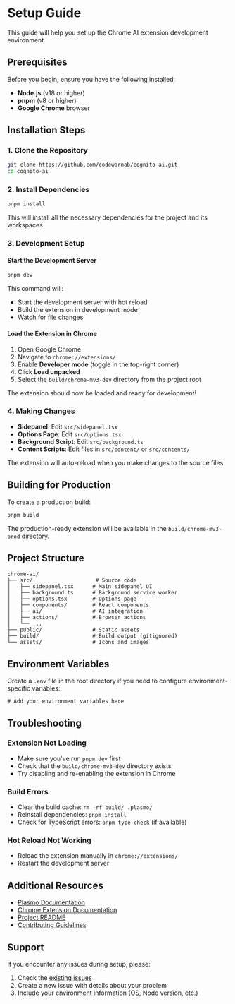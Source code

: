 # Setup Guide

This guide will help you set up the Chrome AI extension development environment.

## Prerequisites

Before you begin, ensure you have the following installed:

- **Node.js** (v18 or higher)
- **pnpm** (v8 or higher)
- **Google Chrome** browser

## Installation Steps

### 1. Clone the Repository

```bash
git clone https://github.com/codewarnab/cognito-ai.git
cd cognito-ai
```

### 2. Install Dependencies

```bash
pnpm install
```

This will install all the necessary dependencies for the project and its workspaces.

### 3. Development Setup

#### Start the Development Server

```bash
pnpm dev
```

This command will:
- Start the development server with hot reload
- Build the extension in development mode
- Watch for file changes

#### Load the Extension in Chrome

1. Open Google Chrome
2. Navigate to `chrome://extensions/`
3. Enable **Developer mode** (toggle in the top-right corner)
4. Click **Load unpacked**
5. Select the `build/chrome-mv3-dev` directory from the project root

The extension should now be loaded and ready for development!

### 4. Making Changes

- **Sidepanel**: Edit `src/sidepanel.tsx`
- **Options Page**: Edit `src/options.tsx`
- **Background Script**: Edit `src/background.ts`
- **Content Scripts**: Edit files in `src/content/` or `src/contents/`

The extension will auto-reload when you make changes to the source files.

## Building for Production

To create a production build:

```bash
pnpm build
```

The production-ready extension will be available in the `build/chrome-mv3-prod` directory.

## Project Structure

```
chrome-ai/
├── src/                    # Source code
│   ├── sidepanel.tsx      # Main sidepanel UI
│   ├── background.ts      # Background service worker
│   ├── options.tsx        # Options page
│   ├── components/        # React components
│   ├── ai/                # AI integration
│   ├── actions/           # Browser actions
│   └── ...
├── public/                # Static assets
├── build/                 # Build output (gitignored)
└── assets/                # Icons and images
```

## Environment Variables

Create a `.env` file in the root directory if you need to configure environment-specific variables:

```env
# Add your environment variables here
```

## Troubleshooting

### Extension Not Loading

- Make sure you've run `pnpm dev` first
- Check that the `build/chrome-mv3-dev` directory exists
- Try disabling and re-enabling the extension in Chrome

### Build Errors

- Clear the build cache: `rm -rf build/ .plasmo/`
- Reinstall dependencies: `pnpm install`
- Check for TypeScript errors: `pnpm type-check` (if available)

### Hot Reload Not Working

- Reload the extension manually in `chrome://extensions/`
- Restart the development server

## Additional Resources

- [Plasmo Documentation](https://docs.plasmo.com/)
- [Chrome Extension Documentation](https://developer.chrome.com/docs/extensions/)
- [Project README](./README.md)
- [Contributing Guidelines](./CONTRIBUTING.md)

## Support

If you encounter any issues during setup, please:
1. Check the [existing issues](https://github.com/codewarnab/cognito-ai/issues)
2. Create a new issue with details about your problem
3. Include your environment information (OS, Node version, etc.)
